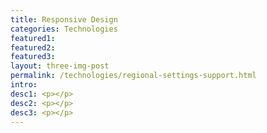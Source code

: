 ```yaml
---
title: Responsive Design
categories: Technologies
featured1:
featured2:
featured3:
layout: three-img-post
permalink: /technologies/regional-settings-support.html
intro:
desc1: <p></p>
desc2: <p></p>
desc3: <p></p>
---
```

